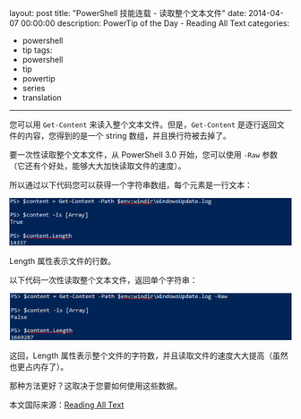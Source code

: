 layout: post
title: "PowerShell 技能连载 - 读取整个文本文件"
date: 2014-04-07 00:00:00
description: PowerTip of the Day - Reading All Text
categories:
- powershell
- tip
tags:
- powershell
- tip
- powertip
- series
- translation
---
您可以用 `Get-Content` 来读入整个文本文件。但是，`Get-Content` 是逐行返回文件的内容，您得到的是一个 string 数组，并且换行符被去掉了。

要一次性读取整个文本文件，从 PowerShell 3.0 开始，您可以使用 `-Raw` 参数（它还有个好处，能够大大加快读取文件的速度）。

所以通过以下代码您可以获得一个字符串数组，每个元素是一行文本：

![](/img/2014-04-07-reading-all-text-001.png)

Length 属性表示文件的行数。

以下代码一次性读取整个文本文件，返回单个字符串：

![](/img/2014-04-07-reading-all-text-002.png)

这回，Length 属性表示整个文件的字符数，并且读取文件的速度大大提高（虽然也更占内存了）。

那种方法更好？这取决于您要如何使用这些数据。

<!--more-->
本文国际来源：[Reading All Text](http://community.idera.com/powershell/powertips/b/tips/posts/reading-all-text)
